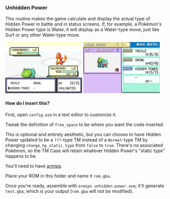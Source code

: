 ### Unhidden Power

This routine makes the game calculate and display the actual type of Hidden Power in battle and in status screens. If, for example, a Pokémon's Hidden Power type is Water, it will display as a Water-type move, just like Surf or any other Water-type move.

![](in-battle.png)
![](status-screen.png)

#### How do I insert this?

First, open `config.asm` in a text editor to customize it.

Tweak the definition of `free_space` to be where you want the code inserted.

This is optional and entirely aesthetic, but you can choose to have Hidden Power updated to be a `???`-type TM instead of a `Normal`-type TM by changing `change_hp_static_type` from `false` to `true`. There's no associated Pokémon, so the TM Case will retain whatever Hidden Power's "static type" happens to be.

You'll need to have [armips](https://github.com/Kingcom/armips).

Place your ROM in this folder and name it `rom.gba`.

Once you're ready, assemble with `armips unhidden-power.asm`; it'll generate `test.gba`, which is your output (`rom.gba` will not be modified).
